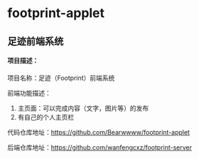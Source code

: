 # footprint-applet

## 足迹前端系统

#### 项目描述：

项目名称：足迹（Footprint）前端系统

前端功能描述：

1. 主页面：可以完成内容（文字，图片等）的发布
2. 有自己的个人主页栏

代码仓库地址：https://github.com/Bearwwww/footprint-applet

后端仓库地址：https://github.com/wanfengcxz/footprint-server